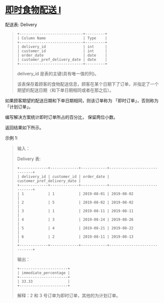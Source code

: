 #  [即时食物配送 I](https://leetcode.cn/problems/immediate-food-delivery-i)

配送表: Delivery
> ```
> +-----------------------------+---------+
> | Column Name                 | Type    |
> +-----------------------------+---------+
> | delivery_id                 | int     |
> | customer_id                 | int     |
> | order_date                  | date    |
> | customer_pref_delivery_date | date    |
> +-----------------------------+---------+
> ```
> delivery_id 是表的主键(具有唯一值的列)。
> 
> 该表保存着顾客的食物配送信息，顾客在某个日期下了订单，并指定了一个期望的配送日期（和下单日期相同或者在那之后）。
 

如果顾客期望的配送日期和下单日期相同，则该订单称为 「即时订单」，否则称为「计划订单」。

编写解决方案统计即时订单所占的百分比， 保留两位小数。

返回结果如下所示。

 

示例 1:

> 输入：
> 
> Delivery 表:
> ```
> +-------------+-------------+------------+-----------------------------+
> | delivery_id | customer_id | order_date | customer_pref_delivery_date |
> +-------------+-------------+------------+-----------------------------+
> | 1           | 1           | 2019-08-01 | 2019-08-02                  |
> | 2           | 5           | 2019-08-02 | 2019-08-02                  |
> | 3           | 1           | 2019-08-11 | 2019-08-11                  |
> | 4           | 3           | 2019-08-24 | 2019-08-26                  |
> | 5           | 4           | 2019-08-21 | 2019-08-22                  |
> | 6           | 2           | 2019-08-11 | 2019-08-13                  |
> +-------------+-------------+------------+-----------------------------+
> ```
> 输出：
> ```
> +----------------------+
> | immediate_percentage |
> +----------------------+
> | 33.33                |
> +----------------------+
> ```
> 解释：2 和 3 号订单为即时订单，其他的为计划订单。